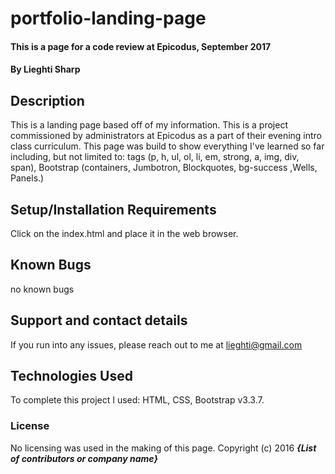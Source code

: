 # portfolio-landing-page

#### This is a page for a code review at Epicodus, September 2017

#### By Lieghti Sharp

## Description

This is a landing page based off of my information. This is a project commissioned by administrators at Epicodus as a part of their evening intro class curriculum. This page was build to show everything I've learned so far including, but not limited to: tags (p, h, ul, ol, li, em, strong, a, img, div, span), Bootstrap (containers, Jumbotron, Blockquotes, bg-success ,Wells, Panels.)


## Setup/Installation Requirements

Click on the index.html and place it in the web browser.

## Known Bugs

no known bugs

## Support and contact details

If you run into any issues, please reach out to me at lieghti@gmail.com

## Technologies Used

To complete this project I used: HTML, CSS, Bootstrap v3.3.7.

### License

No licensing was used in the making of this page.
Copyright (c) 2016 **_{List of contributors or company name}_**
